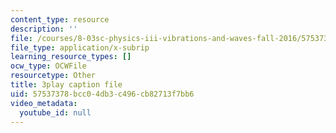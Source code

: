 ```yaml
---
content_type: resource
description: ''
file: /courses/8-03sc-physics-iii-vibrations-and-waves-fall-2016/57537378bcc04db3c496cb82713f7bb6_kKIQ1h9UuA.srt
file_type: application/x-subrip
learning_resource_types: []
ocw_type: OCWFile
resourcetype: Other
title: 3play caption file
uid: 57537378-bcc0-4db3-c496-cb82713f7bb6
video_metadata:
  youtube_id: null
---
```

